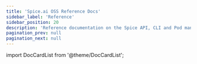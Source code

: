 ```yaml
---
title: 'Spice.ai OSS Reference Docs'
sidebar_label: 'Reference'
sidebar_position: 20
description: 'Reference documentation on the Spice API, CLI and Pod manifest syntax.'
pagination_prev: null
pagination_next: null
---
```


import DocCardList from '@theme/DocCardList';

<DocCardList />